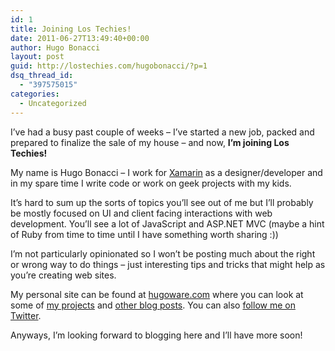 ```yaml
---
id: 1
title: Joining Los Techies!
date: 2011-06-27T13:49:40+00:00
author: Hugo Bonacci
layout: post
guid: http://lostechies.com/hugobonacci/?p=1
dsq_thread_id:
  - "397575015"
categories:
  - Uncategorized
---
```

I&#8217;ve had a busy past couple of weeks &#8211; I&#8217;ve started a new job, packed and prepared to finalize the sale of my house &#8211; and now, **I&#8217;m joining Los Techies!**

My name is Hugo Bonacci &#8211; I work for [Xamarin](http://xamarin.com) as a designer/developer and in my spare time I write code or work on geek projects with my kids.

It&#8217;s hard to sum up the sorts of topics you&#8217;ll see out of me but I&#8217;ll probably be mostly focused on UI and client facing interactions with web development. You&#8217;ll see a lot of JavaScript and ASP.NET MVC (maybe a hint of Ruby from time to time until I have something worth sharing :))

I&#8217;m not particularly opinionated so I won&#8217;t be posting much about the right or wrong way to do things &#8211; just interesting tips and tricks that might help as you&#8217;re creating web sites.

My personal site can be found at [hugoware.com](http://hugoware.com) where you can look at some of [my projects](http://hugoware.com/projects) and [other blog posts](http://hugoware.com/blog). You can also [follow me on Twitter](http://twitter.com/hugoware).

Anyways, I&#8217;m looking forward to blogging here and I&#8217;ll have more soon!